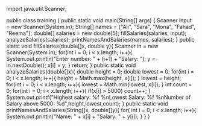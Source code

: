 import java.util.Scanner;

public class training {
    public static void main(String[] args) {
        Scanner input = new Scanner(System.in);
        String[] names = {"Ali", "Sara", "Mona", "Fahad", "Reema"};
        double[] salaries = new double[5];
        fillSalaries(salaries, input);
        analyzeSalaries(salaries);
        printNamesAndSalaries(names, salaries);
    }
    public static void fillSalaries(double[]x, double y){
        Scanner in = new Scanner(System.in);
        for(int  i = 0; i < x.length; i++){
            System.out.println("Enter number: " + (i+1) + "Salary: ");
            y = in.nextDouble();
            x[i] = y;
        }
        return;
    } 
    public static void analyzeSalaries(double[]x){
        double height = 0;
        double lowest = 0;
        for(int i = 0; i < x.length; i++){
            height = Math.max(height, x[i]);
        }
        lowest = height;
        for(int i = 0; i < x.length; i++){
            lowest = Math.min(lowest, x[i]);
        }
        int count = 0;
        for(int i = 0; i < x.length; i++){
            if(x[i] > 5000)
            count++;
        }
        System.out.printf("Highest salary: %f %nLowest Salary: %f %nNumber of Salary above 5000: %d",height,lowest,count);
    } 
    public static void printNamesAndSalaries(String[]x, double[]y){
        for( int i = 0; i < x.length; i++){
            System.out.println("Name: " + x[i] + "Salary: " + y[i]);
        }
    }
}
